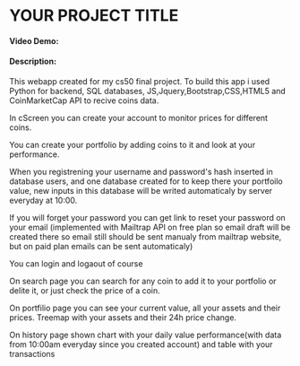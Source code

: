 # YOUR PROJECT TITLE
#### Video Demo:  <URL HERE>
#### Description:
This webapp created for my cs50 final project. To build this app i used Python for backend, SQL databases, JS,Jquery,Bootstrap,CSS,HTML5 and CoinMarketCap API to recive coins data.

In cScreen you can create your account to monitor prices for different coins.

You can create your portfolio by adding coins to it and look at your performance.

When you registrening your username and password's hash inserted in database users,
and one database created for to keep there your portfoilo value, new inputs in this database will be writed automaticaly by server everyday at 10:00.

If you will forget your password you can get link to reset your password on your email
(implemented with Mailtrap API on free plan so email draft will be created there so email still should be sent manualy from mailtrap website, but on paid plan emails can be sent automaticaly)

You can login and logaout of course 

On search page you can search for any coin to add it to your portfolio or delite it, or just check the price of a coin.

On portfilio page you can see your current value, all your assets and their prices. Treemap with your assets and their 24h price change.

On history page shown chart with your daily value performance(with data from 10:00am everyday since you created account) and table with your transactions

